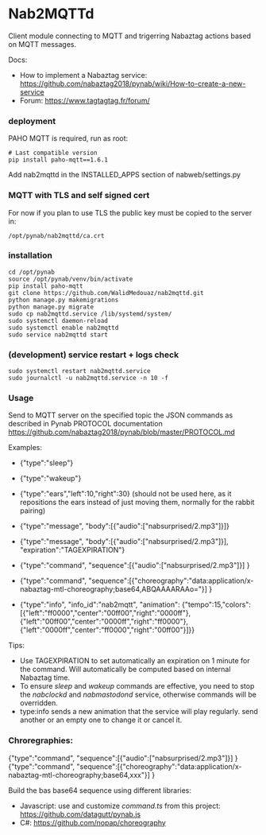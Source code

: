 
# Nab2MQTTd 
Client module connecting to MQTT and trigerring Nabaztag actions based on MQTT messages.

Docs:
- How to implement a Nabaztag service: https://github.com/nabaztag2018/pynab/wiki/How-to-create-a-new-service
- Forum: https://www.tagtagtag.fr/forum/

### deployment
PAHO MQTT is required, run as root:
```
# Last compatible version
pip install paho-mqtt==1.6.1
```

Add nab2mqttd in the INSTALLED_APPS section of nabweb/settings.py


### MQTT with TLS and self signed cert
For now if you plan to use TLS the public key must be copied to the server in:
```
/opt/pynab/nab2mqttd/ca.crt
```

### installation
```
cd /opt/pynab
source /opt/pynab/venv/bin/activate
pip install paho-mqtt
git clone https://github.com/WalidMedouaz/nab2mqttd.git
python manage.py makemigrations
python manage.py migrate
sudo cp nab2mqttd.service /lib/systemd/system/
sudo systemctl daemon-reload
sudo systemctl enable nab2mqttd
sudo service nab2mqttd start
```

### (development) service restart + logs check
```
sudo systemctl restart nab2mqttd.service
sudo journalctl -u nab2mqttd.service -n 10 -f
```

### Usage
Send to MQTT server on the specified topic the JSON commands as described in Pynab PROTOCOL documentation
https://github.com/nabaztag2018/pynab/blob/master/PROTOCOL.md

Examples:
- {"type":"sleep"}
- {"type":"wakeup"}
- {"type":"ears","left":10,"right":30} (should not be used here, as it repositions the ears instead of just moving them, normally for the rabbit pairing)
- {"type":"message", "body":[{"audio":["nabsurprised/2.mp3"]}]}
- {"type":"message", "body":[{"audio":["nabsurprised/2.mp3"]}], "expiration":"TAGEXPIRATION"}
- {"type":"command", "sequence":[{"audio":["nabsurprised/2.mp3"]}] }
- {"type":"command", "sequence":[{"choreography":"data:application/x-nabaztag-mtl-choreography;base64,ABQAAAARAAo="}] }

- {"type":"info", "info_id":"nab2mqtt", "animation": {"tempo":15,"colors":[{"left":"ff0000","center":"00ff00","right":"0000ff"},{"left":"00ff00","center":"0000ff","right":"ff0000"},{"left":"0000ff","center":"ff0000","right":"00ff00"}]}}

Tips:
- Use TAGEXPIRATION to set automatically an expiration on 1 minute for the command. Will automatically be computed based on internal Nabaztag time.
- To ensure *sleep* and *wakeup* commands are effective, you need to stop the *nabclockd* and *nabmastodond* service, otherwise commands will be overridden.
- type:info sends a new animation that the service will play regularly. send another or an empty one to change it or cancel it.

### Chroregraphies:
{"type":"command", "sequence":[{"audio":["nabsurprised/2.mp3"]}] }
{"type":"command", "sequence":[{"choreography":"data:application/x-nabaztag-mtl-choreography;base64,xxx"}] }

Build the bas base64 sequence using different libraries:
- Javascript: use and customize *command.ts* from this project: https://github.com/datagutt/pynab.js
- C#: https://github.com/nopap/choreography
